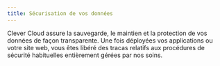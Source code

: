 ```yaml
---
title: Sécurisation de vos données
---
```

Clever Cloud assure la sauvegarde, le maintien et la protection de vos données
de façon transparente. Une fois déployées vos applications ou votre site web,
vous êtes libéré des tracas relatifs aux procédures de sécurité habituelles
entièrement gérées par nos soins.  
